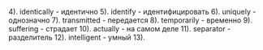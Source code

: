 4). identically - идентично
5). identify - идентифицировать
6). uniquely - однозначно
7). transmitted - передается
8). temporarily - временно
9). suffering - страдает
10). actually - на самом деле
11). separator - разделитель
12). intelligent - умный
13).